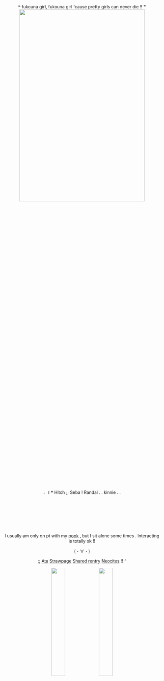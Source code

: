 <div id="header" align="center">
 ❝ fukouna girl, fukouna girl
'cause pretty girls can never die !! ❞
<div align="center">
<img src="https://files.catbox.moe/1bmre2.png" width=90%" height="40%"> 


<div id="header" align="center">

<img src="https://files.catbox.moe/vxc9xs.gif" width="3%" heigh="3%"> 
꒰  ❝ Hitch ;; Seba ! Randal . . kinnie . .   
‎


I usually am only on pt with my [pook](https://github.com/Vivixenne) , but I sit alone some times . Interacting is totally ok !!

(・∀・)




;; [Ata](https://sebbybigfat.atabook.org) [Strawpage](https://satosito.straw.page) [Shared rentry](https://rentry.co/tootsierolls) [Neocites](https://youtu.be/TE4RtN08BL0?si=di7n34QBFTT7lcff) !! “

<div id="header" align="center">
<img src="https://files.catbox.moe/qzdeyt.webp" width="30%" heigh="3%">
<img src="https://files.catbox.moe/5amdwj.webp" width="30%" heigh="3%">
